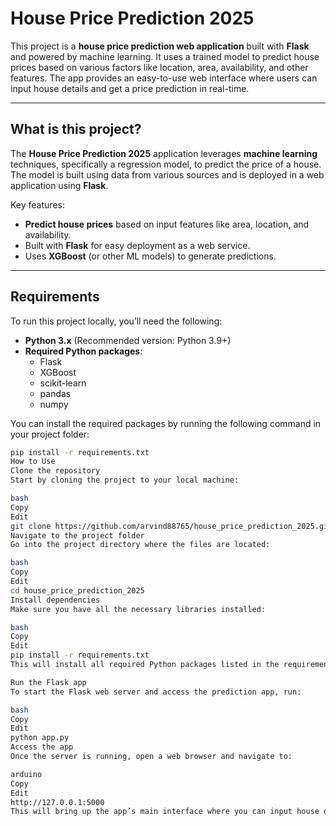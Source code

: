 # House Price Prediction 2025

This project is a **house price prediction web application** built with **Flask** and powered by machine learning. It uses a trained model to predict house prices based on various factors like location, area, availability, and other features. The app provides an easy-to-use web interface where users can input house details and get a price prediction in real-time.

---

## What is this project?

The **House Price Prediction 2025** application leverages **machine learning** techniques, specifically a regression model, to predict the price of a house. The model is built using data from various sources and is deployed in a web application using **Flask**.

Key features:
- **Predict house prices** based on input features like area, location, and availability.
- Built with **Flask** for easy deployment as a web service.
- Uses **XGBoost** (or other ML models) to generate predictions.

---

## Requirements

To run this project locally, you’ll need the following:
- **Python 3.x** (Recommended version: Python 3.9+)
- **Required Python packages**:
  - Flask
  - XGBoost
  - scikit-learn
  - pandas
  - numpy

You can install the required packages by running the following command in your project folder:

```bash
pip install -r requirements.txt
How to Use
Clone the repository
Start by cloning the project to your local machine:

bash
Copy
Edit
git clone https://github.com/arvind88765/house_price_prediction_2025.git
Navigate to the project folder
Go into the project directory where the files are located:

bash
Copy
Edit
cd house_price_prediction_2025
Install dependencies
Make sure you have all the necessary libraries installed:

bash
Copy
Edit
pip install -r requirements.txt
This will install all required Python packages listed in the requirements.txt file.

Run the Flask app
To start the Flask web server and access the prediction app, run:

bash
Copy
Edit
python app.py
Access the app
Once the server is running, open a web browser and navigate to:

arduino
Copy
Edit
http://127.0.0.1:5000
This will bring up the app’s main interface where you can input house details (like size, location, and availability) to get price predictions.
